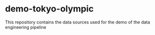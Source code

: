 # demo-tokyo-olympic
This repository contains the data sources used for the demo of the data engineering pipeline
